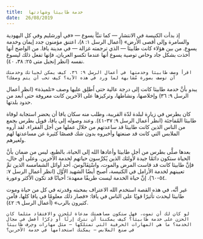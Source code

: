 ```yaml
---
title:  خدمة طابيثا وشهادتها
date:  26/08/2019
---
```


إذ بدأت الكنيسة في الانتشار — كما تنبَّأ يسوع — «في أورشليم وفي كل اليهودية والسامرة وإلى أقصى الأرض» (أعمال الرسل ١: ٨)، اعتنق مؤمنون جدد إيمان وخدمة يسوع. من بين هؤلاء كانت طابيثا — الذي ترجمته غزالة — في مدينة يافا. من الواضح أنها أخذت بشكل جاد وخاص توصية يسوع أنها عندما تكسو العريان، فإنها تفعل ذلك ليسوع نفسه (انظر إنجيل متى ٢٥: ٣٨، ٤٠).

`اقرأ وصف طابيثا وخدمتها في أعمال الرسل ٩: ٣٦. كيف يمكن لحياتك وخدمتك أن توصف بصورة مُشابهة لما ورد في هذه الآية؟ كيف تحب أن يتم وصفك؟`

يبدو بأنَّ خدمة طابيثا كانت إلى درجة عالية حتى اُطلِق عليها وصف «تلميذة» (انظر أعمال الرسل ٩: ٣٦) وإخلاصها، ونشاطها، وتركيزها على الآخرين كانت معروفة حتى أبعد من حدود بلدتها.

كان بطرس في زيارة لبلدة لدّة القريبة، وطلب منه سكان يافا أن يحضر استجابة لوفاة طابيثا المُفاجئة (انظر أعمال الرسل ٩: ٣٧-٤١). وعند وصوله إلى يافا، قوبِل بطرس بجمع من الناس الذين كانت طابيثا قد ساعدتهم من خلال عملها من أجل الفقراء. لقد أروه الملابس التي كانت قد صنعتها وأخبروه بدون شك قصصًا كثيرة عن مساعدتها لهم ولغيرهم.

بعدها صلَّى بطرس من أجل طابيثا وأعادها الله إلى الحياة، بالطبع، ليس من ضمان بأنَّ الحياة ستكون دائمًا جيدة لأولئك الذين يُكرِّسون حياتهم لخدمة الآخرين. وعلى أي حال، فإنَّ طابيثا كانت قد قاست المرض والموت، واسْتِفَانُوسَ، أحد أوائل الشمامسة الذين تمَّ تعيينهم لخدمة الأرامل في الكنيسة، أصبح أيضًا الشهيد الأوَّل (انظر أعمال الرسل ٧: ٥٤-٦٠). إنَّ حياة الخدمة ليست طريقًا ممهدة؛ أحيانًا قد تكون الأكثر وعورة.

غير أنَّه، في هذه القصة استخدم الله الاعتراف بمحبته وقدرته في كل من حياة وموت طابيثا ليحدث تأثيرًا قويًا على الناس في يافا: «فصار ذلك معلومًا في يافا كلها، فآمن كثيرون بالرب» (أعمال الرسل ٩: ٤٢).

`لو كان لك أن تموت، فهل ستكون مساهمتك مدعاة للحزن والافتقاد مثلما كان الحزن على خدمة طابيثا؟ كيف يمكننا أن نترك إرثًا أو ذِكرًا أفضل في مجال الخدمة؟ ما هي المهارات الحرفية التي تمتلكها — مثل مهارات وحِرف طابيثا في صنع الملابس — يمكنك استخدامها في خدمة الآخرين؟`